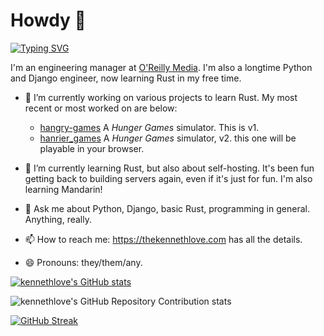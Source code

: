 # Howdy 👋

[![Typing SVG](https://readme-typing-svg.demolab.com?font=Fira+Code&weight=700&size=40&pause=1000&color=663399&center=true&multiline=true&repeat=false&width=435&height=100&lines=I'm+Kenneth+Love;or+K+Love+(klove))](https://git.io/typing-svg)

I'm an engineering manager at [O'Reilly Media](https://oreilly.com).
I'm also a longtime Python and Django engineer, now learning Rust in my free time.

- 🔭 I’m currently working on various projects to learn Rust. My most recent or most
  worked on are below:

  - [hangry-games](https://github.com/kennethlove/hangry-games) A _Hunger Games_ simulator. This is v1.
  - [hanrier_games](https://github.com/kennethlove/hangier_games) A _Hunger Games_ simulator, v2.
    this one will be playable in your browser.

- 🌱 I’m currently learning Rust, but also about self-hosting. It's been fun getting back
  to building servers again, even if it's just for fun. I'm also learning Mandarin!

- 💬 Ask me about Python, Django, basic Rust, programming in general. Anything, really.

- 📫 How to reach me: <https://thekennethlove.com> has all the details.

- 😄 Pronouns: they/them/any.

[![kennethlove's GitHub stats](https://github-readme-stats.vercel.app/api?username=kennethlove&show_icons=true&theme=transparent&show=reviews&hide_border=true)](https://github.com/anuraghazra/github-readme-stats)

![kennethlove's GitHub Repository Contribution stats](https://github-contributor-stats.vercel.app/api?username=kennethlove&show_icons=true&theme=transparent&hide_border=true)

[![GitHub Streak](https://streak-stats.demolab.com/?user=kennethlove&theme=transparent&hide_border=true)](https://git.io/streak-stats)
